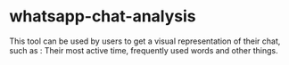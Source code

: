 # whatsapp-chat-analysis
 This tool can be used by users to get a visual representation of their chat, such as : Their most active time, frequently used words and other things.
